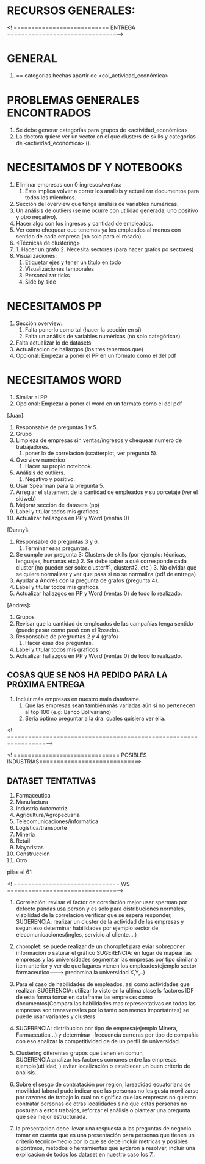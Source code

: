 # RECURSOS GENERALES:
[Word]: https://espolec-my.sharepoint.com/:w:/g/personal/axvargas_espol_edu_ec/Eezkxmm7hPRGmRHDLGC9dvMB5Y5RaXtkt2ECGapEMbHMHw?e=D82BFO
[PowerPoint]: https://espolec-my.sharepoint.com/:p:/g/personal/jfnebel_espol_edu_ec/EaSfWstvKRpEviCReakfGB4BDJ6fsptMKnaP2RKhSP36Ww?e=yz89kj
[Repo]: https://github.com/JFNebel/ecuadorian-graduates-workforce-mobility 
[Project requirements]: ../Ciencia_Datos/Proyecto/SegundoParcial/PROYECTO-REQUERIMIENTOS-FINAL.pdf

<! =========================== ENTREGA =================================>
# GENERAL
1. <Industria> == categorias hechas apartir de <col_actividad_económica>

# PROBLEMAS GENERALES ENCONTRADOS
1. Se debe generar categorías para grupos de <actividad_económica>
2. La doctora quiere ver un vector en el que clusters de skills y categorías de <actividad_económica>
   (<industria>).

# NECESITAMOS DF Y NOTEBOOKS
1. Eliminar empresas con 0 ingresos/ventas:
    1. Esto implica volver a correr los análisis y actualizar documentos para todos los miembros.
2. Sección del overview que tenga análisis de variables numéricas.
3. Un análisis de outliers (se me ocurre con utilidad generada, uno positivo y otro negativo).
4. Hacer algo con los ingresos y cantidad de empleados.
5. Ver como chequear que tenemos ya los empleados al menos con sentido de cada empresa (no solo para el rosado)
6. <Técnicas de clustering>
7. <Social network analisis>
    1. Hacer un grafo
    2. Necesita sectores (para hacer grafos po sectores)
8. Visualizaciones:
    1. Etiquetar ejes y tener un título en todo
    2. Visualizaciones temporales
    3. Personalizar ticks
    4. Side by side

# NECESITAMOS PP
1. Sección overview:
    1. Falta ponerlo como tal (hacer la sección en sí)
    2. Falta un análisis de variables numéricas (no solo categóricas)
2. Falta actualizar lo de datasets
3. Actualizacion de hallazgos (los tres tenermos que)
6. Opcional: Empezar a poner el PP en un formato como el del pdf

# NECESITAMOS WORD
1. Similar al PP
4. Opcional: Empezar a poner el word en un formato como el del pdf

[Juan]: 
1. Responsable de preguntas 1 y 5.
2. Grupo <industria>
3. Limpieza de empresas sin ventas/ingresos y chequear numero de trabajadores.
    1. poner lo de correlacion (scatterplot, ver pregunta 5).
4. Overview numérico
    1. Hacer su propio notebook.
5. Análisis de outliers.
    1. Negativo y positivo.
6. Usar Spearman para la pregunta 5.
7. Arreglar el statement de la cantidad de empleados y su porcetaje (ver el sidweb)
8. Mejorar sección de datasets (pp)
9. Label y titular todos mis graficos.
10. Actualizar hallazgos en PP y Word (ventas 0)

[Danny]: 
1. Responsable de preguntas 3 y 6.
    1. Terminar esas preguntas.
2. Se cumple por pregunta 3: Clusters de skills (por ejemplo: técnicas, lenguajes, humanas etc.)
    2. Se debe saber a qué corresponde cada cluster (no pueden ser solo: cluster#1, cluster#2, etc.)
    3. No olvidar que se quiere normalizar y ver que pasa si no se normaliza (pdf de entrega)
3. Ayudar a Andrés con la pregunta de grafos (pregunta 4).
4. Label y titular todos mis graficos.
5. Actualizar hallazgos en PP y Word (ventas 0) de todo lo realizado. 

[Andrés]: 
1. Grupos <industria>
2. Revisar que la cantidad de empleados de las campañías tenga sentido (puede pasar como pasó con el Rosado).
3. Responsable de pregruntas 2 y 4 (grafo)
    1. Hacer esas dos preguntas.
4. Label y titular todos mis graficos 
5. Actualizar hallazgos en PP y Word (ventas 0) de todo lo realizado.


## COSAS QUE SE NOS HA PEDIDO PARA LA PRÓXIMA ENTREGA
1. Incluir más empresas en nuestro main dataframe.
    1. Que las empresas sean también más variadas aún si no pertenecen al top 100 (e.g: Banco Bolivariano)
    2. Sería óptimo preguntar a la dra. cuales quisiera ver ella.

<! ===================================================================>


<! ============================== POSIBLES INDUSTRIAS=============================>

## DATASET TENTATIVAS
1. Farmaceutica
2. Manufactura
3. Industria Automotriz
4. Agricultura/Agropecuaria
5. Telecomunicaciones/informatica
6. Logistica/transporte
7. Mineria
8. Retail
9. Mayoristas
10. Construccion
11. Otro

pilas el 61

<! ============================== WS =================================>
1. Correlación: revisar el factor de corerlación mejor usar sperman por defecto pandas usa person y es solo
   para distribuciones normales, viabilidad de la correlación verificar que se espera responder, SUGERENCIA:
   realizar un cluster de la actividad de las empresas y segun eso determinar habilidades por ejemplo sector
   de elecomunicaciones(ingles, servicio al cliente....)

2. choroplet: se puede realizar de un choroplet para eviar sobreponer información o saturar el gráfico
   SUGERENCIA: en lugar de mapear las empresas y las universidades segmentar las empresas por tipo similar al
   item anterior y ver de que lugares vienen los empleados(ejemplo sector farmaceutico---> predomina la
   universidad X,Y,..)

3. Para el caso de habilidades de empleados, asi como actividades que realizan SUGERENCIA: utilizar lo visto
   en la última clase ls factores IDF de esta forma tomar en dataframe las empresas como documentos(Compara
   las habilidades mas representativas en todas las empresas son transversales por lo tanto son menos
   importatntes) se puede usar variantes y clusters

4. SUGERENCIA: distribucion por tipo de empresa(ejemplo Minera, Farmaceutica,..) y determinar -frecuencia
   carreras por tipo de compañia  con eso analizar la competitividad de de un perfil de universidad.

5. Clustering diferentes grupos que tienen en comun, SUGERENCIA:analizar los factores comunes entre las
   empresas ejemplo(utilidad, ) evitar localización o establecer un buen criterio de análisis.

6. Sobre el sesgo de contratación por region, lareadidad ecuatoriana de movilidad laboral pude indicar que las
   personas no les gusta movilizarse por razones de trabajo lo cual no significa que las empresas no quieran
   contratar personas de otras localidades sino que estas personas no postulan a estos trabajos, reforzar el
   análisis o plantear una pregunta que sea mejor estructurada.

7. la presentacion debe llevar una respuesta a las preguntas de negocio tomar en cuenta que es una
   presentación para personas que tienen un criterio tecnico-medio por lo que se debe incluir metricas y
   posibles algoritmos, métodos o herramientas que aydaron a resolver, incluir una explicacion de todos los
   dataset en nuestro caso los 7..
